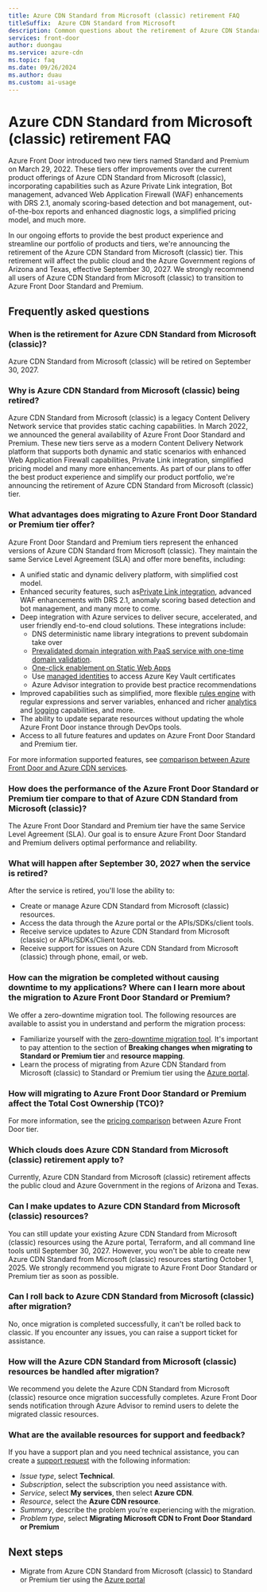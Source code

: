 ```yaml
---
title: Azure CDN Standard from Microsoft (classic) retirement FAQ
titleSuffix:  Azure CDN Standard from Microsoft
description: Common questions about the retirement of Azure CDN Standard from Microsoft (classic).
services: front-door
author: duongau
ms.service: azure-cdn
ms.topic: faq
ms.date: 09/26/2024
ms.author: duau
ms.custom: ai-usage
---
```


# Azure CDN Standard from Microsoft (classic) retirement FAQ

Azure Front Door introduced two new tiers named Standard and Premium on March 29, 2022. These tiers offer improvements over the current product offerings of Azure CDN Standard from Microsoft (classic), incorporating capabilities such as Azure Private Link integration, Bot management, advanced Web Application Firewall (WAF) enhancements with DRS 2.1, anomaly scoring-based detection and bot management, out-of-the-box reports and enhanced diagnostic logs, a simplified pricing model, and much more.

In our ongoing efforts to provide the best product experience and streamline our portfolio of products and tiers, we're announcing the retirement of the Azure CDN Standard from Microsoft (classic) tier. This retirement will affect the public cloud and the Azure Government regions of Arizona and Texas, effective September 30, 2027. We strongly recommend all users of Azure CDN Standard from Microsoft (classic) to transition to Azure Front Door Standard and Premium.  

## Frequently asked questions

### When is the retirement for Azure CDN Standard from Microsoft (classic)?

Azure CDN Standard from Microsoft (classic) will be retired on September 30, 2027. 

### Why is Azure CDN Standard from Microsoft (classic) being retired?

Azure CDN Standard from Microsoft (classic) is a legacy Content Delivery Network service that provides static caching capabilities. In March 2022, we announced the general availability of Azure Front Door Standard and Premium. These new tiers serve as a modern Content Delivery Network platform that supports both dynamic and static scenarios with enhanced Web Application Firewall capabilities, Private Link integration, simplified pricing model and many more enhancements. As part of our plans to offer the best product experience and simplify our product portfolio, we're announcing the retirement of Azure CDN Standard from Microsoft (classic) tier.

### What advantages does migrating to Azure Front Door Standard or Premium tier offer?

Azure Front Door Standard and Premium tiers represent the enhanced versions of Azure CDN Standard from Microsoft (classic). They maintain the same Service Level Agreement (SLA) and offer more benefits, including:

* A unified static and dynamic delivery platform, with simplified cost model. 
* Enhanced security features, such as[Private Link integration](../frontdoor/private-link.md), advanced WAF enhancements with DRS 2.1, anomaly scoring based detection and bot management, and many more to come. 
* Deep integration with Azure services to deliver secure, accelerated, and user friendly end-to-end cloud solutions. These integrations include:
    * DNS deterministic name library integrations to prevent subdomain take over
    * [Prevalidated domain integration with PaaS service with  one-time domain validation](../frontdoor/standard-premium/how-to-add-custom-domain.md#associate-the-custom-domain-with-your-azure-front-door-endpoint).
    * [One-click enablement on Static Web Apps](../static-web-apps/front-door-manual.md)
    * Use [managed identities](../frontdoor/managed-identity.md) to access Azure Key Vault certificates
    * Azure Advisor integration to provide best practice recommendations
* Improved capabilities such as simplified, more flexible [rules engine](../frontdoor/front-door-rules-engine.md) with regular expressions and server variables, enhanced and richer [analytics](../frontdoor/standard-premium/how-to-reports.md) and [logging](../frontdoor/front-door-diagnostics.md) capabilities, and more. 
* The ability to update separate resources without updating the whole Azure Front Door instance through DevOps tools.
* Access to all future features and updates on Azure Front Door Standard and Premium tier.

For more information supported features, see [comparison between Azure Front Door and Azure CDN services](../frontdoor/front-door-cdn-comparison.md).

### How does the performance of the Azure Front Door Standard or Premium tier compare to that of Azure CDN Standard from Microsoft (classic)?

The Azure Front Door Standard and Premium tier have the same Service Level Agreement (SLA). Our goal is to ensure Azure Front Door Standard and Premium delivers optimal performance and reliability.

### What will happen after September 30, 2027 when the service is retired?

After the service is retired, you'll lose the ability to:
* Create or manage Azure CDN Standard from Microsoft (classic) resources.
* Access the data through the Azure portal or the APIs/SDKs/client tools.
* Receive service updates to Azure CDN Standard from Microsoft (classic) or APIs/SDKs/Client tools.
* Receive support for issues on Azure CDN Standard from Microsoft (classic) through phone, email, or web.

### How can the migration be completed without causing downtime to my applications? Where can I learn more about the migration to Azure Front Door Standard or Premium?

We offer a zero-downtime migration tool. The following resources are available to assist you in understand and perform the migration process:

* Familiarize yourself with the [zero-downtime migration tool](tier-migration.md). It's important to pay attention to the section of **Breaking changes when migrating to Standard or Premium tier** and **resource mapping**.
* Learn the process of migrating from Azure CDN Standard from Microsoft (classic) to Standard or Premium tier using the [Azure portal](migrate-tier.md).

### How will migrating to Azure Front Door Standard or Premium affect the Total Cost Ownership (TCO)?

For more information, see the [pricing comparison](../frontdoor/compare-cdn-front-door-price.md) between Azure Front Door tier.

### Which clouds does Azure CDN Standard from Microsoft (classic) retirement apply to?

Currently, Azure CDN Standard from Microsoft (classic) retirement affects the public cloud and Azure Government in the regions of Arizona and Texas.

### Can I make updates to Azure CDN Standard from Microsoft (classic) resources?

You can still update your existing Azure CDN Standard from Microsoft (classic) resources using the Azure portal, Terraform, and all command line tools until September 30, 2027. However, you won't be able to create new Azure CDN Standard from Microsoft (classic) resources starting October 1, 2025. We strongly recommend you migrate to Azure Front Door Standard or Premium tier as soon as possible. 

### Can I roll back to Azure CDN Standard from Microsoft (classic) after migration?

No, once migration is completed successfully, it can't be rolled back to classic. If you encounter any issues, you can raise a support ticket for assistance.

### How will the Azure CDN Standard from Microsoft (classic) resources be handled after migration?

We recommend you delete the Azure CDN Standard from Microsoft (classic) resource once migration successfully completes. Azure Front Door sends notification through Azure Advisor to remind users to delete the migrated classic resources.

### What are the available resources for support and feedback?

If you have a support plan and you need technical assistance, you can create a [support request](https://portal.azure.com/#blade/Microsoft_Azure_Support/HelpAndSupportBlade/newsupportrequest) with the following information:

* *Issue type*, select **Technical**. 
* *Subscription*, select the subscription you need assistance with. 
* *Service*, select **My services**, then select **Azure CDN**. 
* *Resource*, select the **Azure CDN resource**.
* *Summary*, describe the problem you’re experiencing with the migration.
* *Problem type*, select **Migrating Microsoft CDN to Front Door Standard or Premium**

## Next steps

- Migrate from Azure CDN Standard from Microsoft (classic) to Standard or Premium tier using the [Azure portal](migrate-tier.md)
